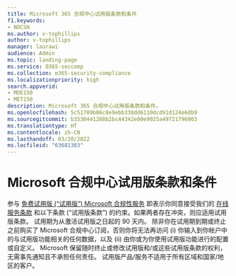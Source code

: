 ```yaml
---
title: Microsoft 365 合规中心试用版条款和条件
f1.keywords:
- NOCSH
ms.author: v-tophillips
author: v-tophillips
manager: laurawi
audience: Admin
ms.topic: landing-page
ms.service: O365-seccomp
ms.collection: m365-security-compliance
ms.localizationpriority: high
search.appverid:
- MOE150
- MET150
description: Microsoft 365 合规中心试用版条款和条件。
ms.openlocfilehash: 5c51709b06c8e9ebb338dd6110dcd91d124e6db9
ms.sourcegitcommit: b3530441288b2bc44342e00e9025a49721796903
ms.translationtype: HT
ms.contentlocale: zh-CN
ms.lasthandoff: 03/20/2022
ms.locfileid: "63681383"
---
```

# <a name="microsoft-compliance-trial-terms-and-conditions"></a>Microsoft 合规中心试用版条款和条件

参与 [免费试用版 (“试用版”) Microsoft 合规性服务](compliance-easy-trials.md) 即表示你同意接受我们的 [在线服务条款](https://go.microsoft.com/fwlink/?linkid=2108910) 和以下条款 (“试用版条款”) 的约束。如果两者存在冲突，则应适用试用版条款。 试用期为从激活试用版之日起的 90 天内。 除非你在试用期到期或终止之前购买了 Microsoft 合规中心订阅，否则你将无法再访问 (i) 你输入到你帐户中的与试用版功能相关的任何数据，以及 (ii) 由你或为你使用试用版功能进行的配置或自定义。 Microsoft 保留随时终止或修改试用版和/或这些试用版条款的权利，无需事先通知且不承担任何责任。 试用版产品/服务不适用于所有区域和国家/地区的客户。
